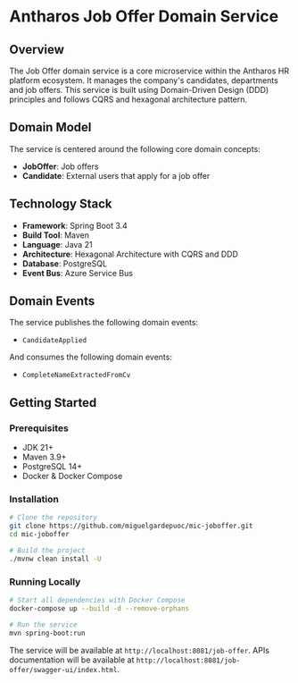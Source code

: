 # Antharos Job Offer Domain Service

## Overview

The Job Offer domain service is a core microservice within the Antharos HR platform ecosystem. It manages the company's candidates, departments and job offers. This service is built using Domain-Driven Design (DDD) principles and follows CQRS and hexagonal architecture pattern.

## Domain Model

The service is centered around the following core domain concepts:

- **JobOffer**: Job offers
- **Candidate**: External users that apply for a job offer

## Technology Stack

- **Framework**: Spring Boot 3.4
- **Build Tool**: Maven
- **Language**: Java 21
- **Architecture**: Hexagonal Architecture with CQRS and DDD
- **Database**: PostgreSQL
- **Event Bus**: Azure Service Bus

## Domain Events

The service publishes the following domain events:
- `CandidateApplied`

And consumes the following domain events:
- `CompleteNameExtractedFromCv`

## Getting Started

### Prerequisites

- JDK 21+
- Maven 3.9+
- PostgreSQL 14+
- Docker & Docker Compose

### Installation

```bash
# Clone the repository
git clone https://github.com/miguelgardepuoc/mic-joboffer.git
cd mic-joboffer

# Build the project
./mvnw clean install -U
```

### Running Locally

```bash
# Start all dependencies with Docker Compose
docker-compose up --build -d --remove-orphans
```

```bash
# Run the service
mvn spring-boot:run
```

The service will be available at `http://localhost:8081/job-offer`.
APIs documentation will be available at `http://localhost:8081/job-offer/swagger-ui/index.html`.